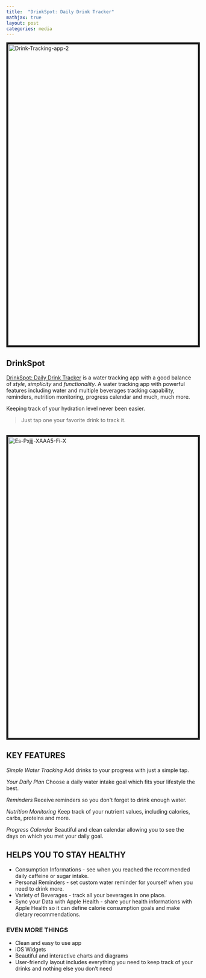 ```yaml
---
title:  "DrinkSpot: Daily Drink Tracker"
mathjax: true
layout: post
categories: media
---
```



<img src="https://i.ibb.co/54ywvHJ/Drink-Tracking-app-2.jpg" alt="Drink-Tracking-app-2" border="5" height=800>


## DrinkSpot

[DrinkSpot: Daily Drink Tracker](https://apps.apple.com/us/app/drinkspot-daily-drink-tracker/id1545770917) is a water tracking app with a good balance of *style*, *simplicity* and *functionality*.
A water tracking app with powerful features including water and multiple beverages tracking capability, reminders, nutrition monitoring, progress calendar and much, much more.

Keeping track of your hydration level never been easier.

> Just tap one your favorite drink to track it.

<br />

<img src="https://i.ibb.co/VVmh4YG/Es-Pxjjj-XAAA5-Fi-X.jpg" alt="Es-Pxjjj-XAAA5-Fi-X" border="5" height=800>

<br />

## KEY FEATURES

*Simple Water Tracking*
Add drinks to your progress with just a simple tap.

*Your Daily Plan*
Choose a daily water intake goal which fits your lifestyle the best.

*Reminders*
Receive reminders so you don't forget to drink enough water.

*Nutrition Monitoring*
Keep track of your nutrient values, including calories, carbs, proteins and more.

*Progress Calendar*
Beautiful and clean calendar allowing you to see the days on which you met your daily goal.


## HELPS YOU TO STAY HEALTHY

* Consumption Informations - see when you reached the recommended daily caffeine or sugar intake.
* Personal Reminders - set custom water reminder for yourself when you need to drink more.
* Variety of Beverages - track all your beverages in one place.
* Sync your Data with Apple Health - share your health informations with Apple Health so it can define calorie consumption goals and make dietary recommendations.


### EVEN MORE THINGS

* Clean and easy to use app
* iOS Widgets
* Beautiful and interactive charts and diagrams
* User-friendly layout includes everything you need to keep track of your drinks and nothing else you don’t need
